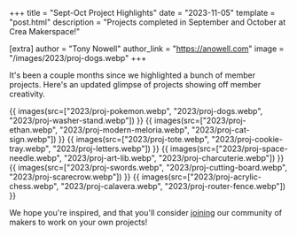 +++
title = "Sept-Oct Project Highlights"
date = "2023-11-05"
template = "post.html"
description = "Projects completed in September and October at Crea Makerspace!"

[extra]
author = "Tony Nowell"
author_link = "https://anowell.com"
image = "/images/2023/proj-dogs.webp"
+++


It's been a couple months since we highlighted a bunch of member projects. Here's an updated glimpse of projects showing off
member creativity.

{{ images(src=["2023/proj-pokemon.webp", "2023/proj-dogs.webp",  "2023/proj-washer-stand.webp"]) }}
{{ images(src=["2023/proj-ethan.webp", "2023/proj-modern-meloria.webp", "2023/proj-cat-sign.webp"]) }}
{{ images(src=["2023/proj-tote.webp", "2023/proj-cookie-tray.webp", "2023/proj-letters.webp"]) }}
{{ images(src=["2023/proj-space-needle.webp", "2023/proj-art-lib.webp", "2023/proj-charcuterie.webp"]) }}
{{ images(src=["2023/proj-swords.webp", "2023/proj-cutting-board.webp", "2023/proj-scarecrow.webp"]) }}
{{ images(src=["2023/proj-acrylic-chess.webp", "2023/proj-calavera.webp", "2023/proj-router-fence.webp"]) }}

We hope you're inspired, and that you'll consider [joining](/join) our community of makers to work on your own projects!
